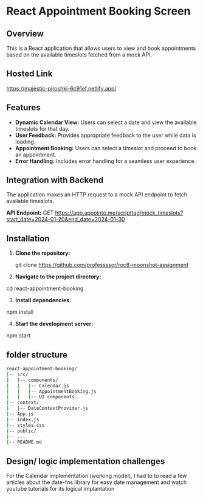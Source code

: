 # React Appointment Booking Screen

## Overview

This is a React application that allows users to view and book appointments based on the available timeslots fetched from a mock API.

## Hosted Link
https://majestic-piroshki-6c91ef.netlify.app/


## Features

- **Dynamic Calendar View:** Users can select a date and view the available timeslots for that day.
- **User Feedback:** Provides appropriate feedback to the user while data is loading.
- **Appointment Booking:** Users can select a timeslot and proceed to book an appointment.
- **Error Handling:** Includes error handling for a seamless user experience.

## Integration with Backend

The application makes an HTTP request to a mock API endpoint to fetch available timeslots.

**API Endpoint:**
GET https://app.appointo.me/scripttag/mock_timeslots?start_date=2024-01-20&end_date=2024-01-30








## Installation

1. **Clone the repository:**

   git clone https://github.com/professssor/roc8-moonshot-assignment
   

   
3. **Navigate to the project directory:**

cd react-appointment-booking


3. **Install dependencies:**

npm install



4. **Start the development server:**

npm start



## folder structure

```bash
react-appointment-booking/
|-- src/
|   |-- components/
|   |   |-- Calendar.js
|   |   |-- AppointmentBooking.js
|   |   |-- UI components...
|-- context/
|   |-- DateContextProvider.js
|-- App.js
|-- index.js
|-- styles.css
|-- public/
|-- ...
|-- README.md
```

## Design/ logic implementation challenges

For the Calendar implementation (working model), I had to to read a few articles about the date-fns library for easy date management and watch youtube tutorials for its logical implantation



